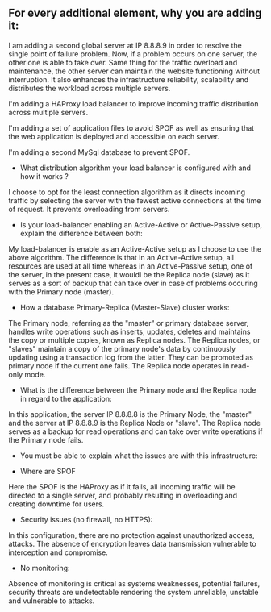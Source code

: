 ## For every additional element, why you are adding it:

I am adding a second global server at IP 8.8.8.9 in order to resolve the single point of failure problem. Now, if a problem occurs on one server, the other one is able to take over.
Same thing for the traffic overload and maintenance, the other server can maintain the website functioning without interruption. 
It also enhances the infrastructure reliability, scalability and distributes the workload across multiple servers. 

I'm adding a HAProxy load balancer to improve incoming traffic distribution across multiple servers. 

I'm adding a set of application files to avoid SPOF as well as ensuring that the web application is deployed and accessible on each server. 

I'm adding a second MySql database to prevent SPOF.

- What distribution algorithm your load balancer is configured with and how it works ?

I choose to opt for the least connection algorithm as it directs incoming traffic by selecting the server with the fewest active connections at the time of request. It prevents overloading from servers.

- Is your load-balancer enabling an Active-Active or Active-Passive setup, explain the difference between both:

My load-balancer is enable as an Active-Active setup as I choose to use the above algorithm. The difference is that in an Active-Active setup, all resources are used at all time whereas in an Active-Passive setup, one of the server, in the present case, it wouldl be the Replica node (slave) as it serves as a sort of backup that can take over in case of problems occuring with the Primary node (master).

- How a database Primary-Replica (Master-Slave) cluster works:

The Primary node, referring as the "master" or primary database server, handles write operations such as inserts, updates, deletes and maintains the copy or multiple copies, known as Replica nodes. The Replica nodes, or "slaves" maintain a copy of the primary node's data by continuously updating using a transaction log from the latter. They can be promoted as primary node if the current one fails. The Replica node operates in read-only mode. 

- What is the difference between the Primary node and the Replica node in regard to the application:

In this application, the server IP 8.8.8.8 is the Primary Node, the "master" and the server at IP 8.8.8.9 is the Replica Node or "slave".
The Replica node serves as a backup for read operations and can take over write operations if the Primary node fails.

- You must be able to explain what the issues are with this infrastructure:

- Where are SPOF

Here the SPOF is the HAProxy as if it fails, all incoming traffic will be directed to a single server, and probably resulting in overloading and creating downtime for users.

- Security issues (no firewall, no HTTPS):

In this configuration, there are no protection against unauthorized access, attacks. 
The absence of encryption leaves data transmission vulnerable to interception and compromise.

- No monitoring:

Absence of monitoring is critical as systems weaknesses, potential failures, security threats are undetectable rendering the system unreliable, unstable and vulnerable to attacks. 
